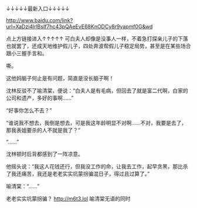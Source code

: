 ↓↓↓↓↓最新入口↓↓↓↓↓

http://www.baidu.com/link?url=XaDzi4lrlBsIf7hc43pQAeEvE68KnODCy8r9yapmf0G&wd

点上方链接进入↑↑↑↑↑
可白夫人却像是没事人一样，不着急打探亲儿子的下落也就罢了，还成天地维护假儿子，四处奔波帮假儿子稳定局势，甚至是在某些场合跟小三握手言和。

嘶。

这他妈脑子何止是有问题，简直是没长脑子啊！

沈林反驳不了喻清棠，便说：“白夫人是有毛病，但回去了就是富二代啊，白家的公司和遗产，多好的事啊……”

“好事你怎么不去？”

“谁说我不想去，我倒是想去，可是我这年龄明显不对啊……不对，我要是去了，那我表姐要杀的人不就是我了？”

“……”

沈林顿时后背都感到了一阵凉意。

他摇头说：“我这人花钱还行，但我没工作的命，让我去工作，起早贪黑，那比杀了我还痛苦，我还是老老实实坑蒙拐骗混日子，得过且过算了。”

喻清棠：“……”

老老实实坑蒙拐骗？
http://m6t3.lol
喻清棠无语的同时
